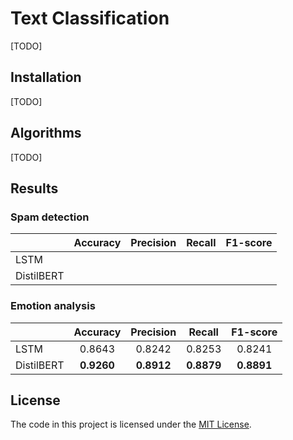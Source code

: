 # Text Classification

[TODO]


## Installation

[TODO]


## Algorithms

[TODO]


## Results

### Spam detection

|            | Accuracy | Precision | Recall | F1-score |
|------------|:--------:|:---------:|:------:|:--------:|
| LSTM       |          |           |        |          |
| DistilBERT |          |           |        |          |


### Emotion analysis

|            | Accuracy   | Precision  | Recall     | F1-score   |
|------------|:----------:|:----------:|:----------:|:----------:|
| LSTM       | 0.8643     | 0.8242     | 0.8253     | 0.8241     |
| DistilBERT | **0.9260** | **0.8912** | **0.8879** | **0.8891** |


## License

The code in this project is licensed under the [MIT License](LICENSE.txt).